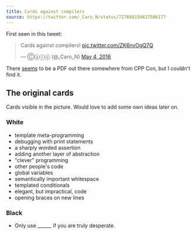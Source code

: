 ```yaml
---
title: Cards against compilers
source: https://twitter.com/_Caro_N/status/727688154627506177
---
```


First seen in this tweet:

<blockquote class="twitter-tweet" data-lang="en"><p lang="en" dir="ltr">Cards against compilers! <a href="https://t.co/ZK6nvOgQ7Q">pic.twitter.com/ZK6nvOgQ7Q</a></p>&mdash; Ⓒⓐⓡⓞ (@_Caro_N) <a href="https://twitter.com/_Caro_N/status/727688154627506177">May 4, 2016</a></blockquote> <script async src="//platform.twitter.com/widgets.js" charset="utf-8"></script>

There [seems](https://twitter.com/_Caro_N/status/728749777999925248) to be a PDF out there somewhere from CPP Con, but I couldn't find it.

## The original cards

Cards visible in the picture. Would love to add some own ideas later on.

### White

- template meta-programming
- debugging with print statements
- a sharply worded assertion
- adding another layer of abstraction
- "clever" programming
- other people's code
- global variables
- semantically important whitespace
- templated conditionals
- elegant, but impractical, code
- opening braces on new lines

### Black

- Only use \______ if you are truly desperate.

